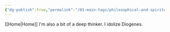 ```yaml
---
{"dg-publish":true,"permalink":"/01-main-tags/philosophical-and-spiritual/philosophical-and-spiritual/"}
---
```


[[Home\|Home]]
I'm also a bit of a deep thinker. I idolize Diogenes.

